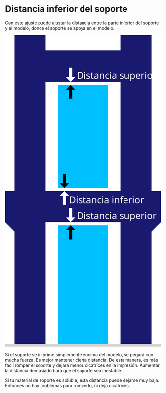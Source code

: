 Distancia inferior del soporte
====
Con este ajuste puede ajustar la distancia entre la parte inferior del soporte y el modelo, donde el soporte se apoya en el modelo.

![La distancia inferior entre el modelo azul oscuro y el soporte azul claro](../images/support_top_bottom_distance.svg)

Si el soporte se imprime simplemente encima del modelo, se pegará con mucha fuerza. Es mejor mantener cierta distancia. De esta manera, es más fácil romper el soporte y dejará menos cicatrices en la impresión. Aumentar la distancia demasiado hará que el soporte sea inestable.

Si tu material de soporte es soluble, esta distancia puede dejarse muy baja. Entonces no hay problemas para romperlo, ni deja cicatrices.